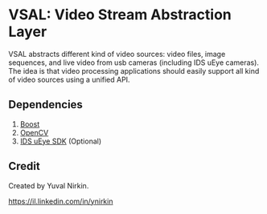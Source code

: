 # VSAL: Video Stream Abstraction Layer
VSAL abstracts different kind of video sources: video files, image sequences, and live video from usb cameras (including IDS uEye cameras). The idea is that video processing applications should easily support all kind of video sources using a unified API.
## Dependencies
1. [Boost](http://www.boost.org/)
2. [OpenCV](http://opencv.org/)
3. [IDS uEye SDK](https://en.ids-imaging.com/download-ueye-win32.html) (Optional)

## Credit
Created by Yuval Nirkin.

https://il.linkedin.com/in/ynirkin

